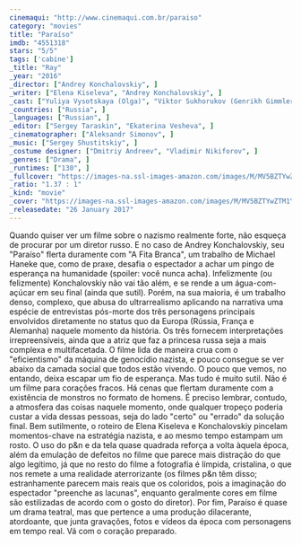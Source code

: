 ```yaml
---
cinemaqui: "http://www.cinemaqui.com.br/paraiso"
category: "movies"
title: "Paraíso"
imdb: "4551318"
stars: "5/5"
tags: ['cabine']
_title: "Ray"
_year: "2016"
_director: ["Andrey Konchalovskiy", ]
_writer: ["Elena Kiseleva", "Andrey Konchalovskiy", ]
_cast: ["Yuliya Vysotskaya (Olga)", "Viktor Sukhorukov (Genrikh Gimmler)", "Peter Kurth (Krauze)", "Philippe Duquesne (Zhyul)", "Christian Clauss (Khelmut)", "Jean Denis Römer (Shulman)", "George Lenz", "Jakob Diehl (Fogel)", "Irina Demidkina (Okhrannitsa tyurmy)", ]
_countries: ["Russia", ]
_languages: ["Russian", ]
_editor: ["Sergey Taraskin", "Ekaterina Vesheva", ]
_cinematographer: ["Aleksandr Simonov", ]
_music: ["Sergey Shustitskiy", ]
_costume designer: ["Dmitriy Andreev", "Vladimir Nikiforov", ]
_genres: ["Drama", ]
_runtimes: ["130", ]
_fullcover: "https://images-na.ssl-images-amazon.com/images/M/MV5BZTYwZTM1YmItMTRhMi00ZWE0LWE1NDMtNTYwZWYzNWQ0NmMxXkEyXkFqcGdeQXVyNTI5NjIyMw@@.jpg"
_ratio: "1.37 : 1"
_kind: "movie"
_cover: "https://images-na.ssl-images-amazon.com/images/M/MV5BZTYwZTM1YmItMTRhMi00ZWE0LWE1NDMtNTYwZWYzNWQ0NmMxXkEyXkFqcGdeQXVyNTI5NjIyMw@@._V1._SX85_SY140_.jpg"
_releasedate: "26 January 2017"
---
```

Quando quiser ver um filme sobre o nazismo realmente forte, não esqueça de procurar por um diretor russo. E no caso de Andrey Konchalovskiy, seu "Paraíso" flerta duramente com "A Fita Branca", um trabalho de Michael Haneke que, como de praxe, desafia o espectador a achar um pingo de esperança na humanidade (spoiler: você nunca acha). Infelizmente (ou felizmente) Konchalovskiy não vai tão além, e se rende a um água-com-açúcar em seu final (ainda que sutil). Porém, na sua maioria, é um trabalho denso, complexo, que abusa do ultrarrealismo aplicando na narrativa uma espécie de entrevistas pós-morte dos três personagens principais envolvidos diretamente no status quo da Europa (Rússia, França e Alemanha) naquele momento da história. Os três fornecem interpretações irrepreensíveis, ainda que a atriz que faz a princesa russa seja a mais complexa e multifacetada. O filme lida de maneira crua com o "eficientismo" da máquina de genocídio nazista, e pouco consegue se ver abaixo da camada social que todos estão vivendo. O pouco que vemos, no entando, deixa escapar um fio de esperança. Mas tudo é muito sutil. Não é um filme para corações fracos. Há cenas que flertam duramente com a existência de monstros no formato de homens. É preciso lembrar, contudo, a atmosfera das coisas naquele momento, onde qualquer tropeço poderia custar a vida dessas pessoas, seja do lado "certo" ou "errado" da solução final. Bem sutilmente, o roteiro de Elena Kiseleva e Konchalovskiy pincelam momentos-chave na estratégia nazista, e ao mesmo tempo estampam um rosto. O uso do p&n e da tela quase quadrada reforça a volta àquela época, além da emulação de defeitos no filme que parece mais distração do que algo legítimo, já que no resto do filme a fotografia é límpida, cristalina, o que nos remete a uma realidade aterrorizante (os filmes p&n têm disso; estranhamente parecem mais reais que os coloridos, pois a imaginação do espectador "preenche as lacunas", enquanto geralmente cores em filme são estilizadas de acordo com o gosto do diretor). Por fim, Paraíso é quase um drama teatral, mas que pertence a uma produção dilacerante, atordoante, que junta gravações, fotos e vídeos da época com personagens em tempo real. Vá com o coração preparado.
